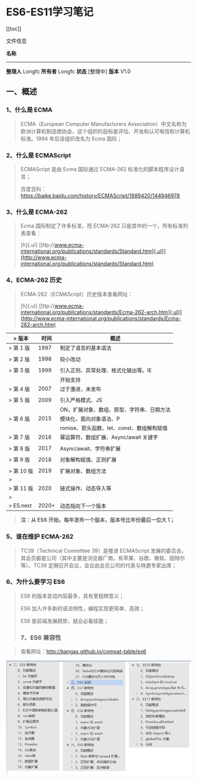 # ES6-ES11学习笔记
<!-- Markdown 目录语法 -->
[[toc]]

文件信息

  **名称**     
------------ ------------
  **整理人**   Longfc
  **所有者**   Longfc
  **状态**     [整理中]
  **版本**     V1.0

## 一、概述

### 1、什么是 ECMA

> ECMA（European Computer Manufacturers
> Association）中文名称为欧洲计算机制造商协会，这个组织的目标是评估、开发和认可电信和计算机标准。1994
> 年后该组织改名为 Ecma 国际；

### 2、什么是 ECMAScript

> ECMAScript 是由 Ecma 国际通过 ECMA-262 标准化的脚本程序设计语言；
>
> 百度百科：<https://baike.baidu.com/history/ECMAScript/1889420/144946978>

### 3、什么是 ECMA-262

> Ecma 国际制定了许多标准，而 ECMA-262
> 只是其中的一个，所有标准列表查看：
>
> [h]{.ul}
> [[ttp://www.ecma-international.org/publications/standards/Standard.htm]{.ul}](http://www.ecma-international.org/publications/standards/Standard.htm)

### 4、ECMA-262 历史

> ECMA-262（ECMAScript）历史版本查看网址：
>
> [h]{.ul}
> [[ttp://www.ecma-international.org/publications/standards/Ecma-262-arch.htm]{.ul}](http://www.ecma-international.org/publications/standards/Ecma-262-arch.htm)


| > **版本** | **时间** | **概述**                                   |
| ---------- | -------- | ------------------------------------------ |
| > 第 1 版  | 1997     | 制定了语言的基本语法                       |
|            |          |                                            |
| > 第 2 版  | 1998     | 较小改动                                   |
|            |          |                                            |
| > 第 3 版  | 1999     | 引入正则、异常处理、格式化输出等。IE       |
|            |          | 开始支持                                   |
| > 第 4 版  | 2007     | 过于激进，未发布                           |
|            |          |                                            |
| > 第 5 版  | 2009     | 引入严格模式、JS                           |
|            |          | ON，扩展对象、数组、原型、字符串、日期方法 |
| > 第 6 版  | 2015     | 模块化、面向对象语法、P                    |
|            |          | romise、箭头函数、let、const、数组解构赋值 |
| > 第 7 版  | 2016     | 幂运算符、数组扩展、Async/await 关键字     |
|            |          |                                            |
| > 第 8 版  | 2017     | Async/await、字符串扩展                    |
|            |          |                                            |
| > 第 9 版  | 2018     | 对象解构赋值、正则扩展                     |
|            |          |                                            |
| > 第 10 版    | 2019     | 扩展对象、数组方法                         |
| >          |          |                                            |
| > 第 11 版   | 2020     | 链式操作、动态导入等                       |
| >          |          |                                            |
| > ES.next  | 2020+    | 动态指向下一个版本                         |


> **注：从 ES6 开始，每年发布一个版本，版本号比年份最后一位大 1；**

### 5、谁在维护 ECMA-262

> TC39（Technical Committee 39）是推进 ECMAScript
> 发展的委员会。其会员都是公司（其中主要是浏览器厂商，有苹果、谷歌、微软、因特尔等）。TC39
> 定期召开会议，会议由会员公司的代表与特邀专家出席；

### 6、为什么要学习 ES6

> ES6 的版本变动内容最多，具有里程碑意义；
>
> ES6 加入许多新的语法特性，编程实现更简单、高效；
>
> ES6 是前端发展趋势，就业必备技能；
>
>### 7、ES6 兼容性


> 查看网址：<http://kangax.github.io/compat-table/es6>

![](./imgs/media/image1.png)






